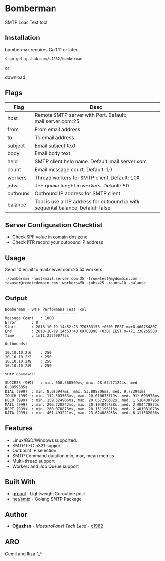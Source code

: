 # Bomberman
SMTP Load Test tool 

## Installation

bomberman requires Go 1.11 or later.

```
$ go get github.com/c1982/bomberman
```

or

download

## Flags

| Flag        | Desc           | 
| ------------- |-------------| 
| host | Remote SMTP server with Port. Default: mail.server.com:25 | 
| from | From email address | 
| to | To email address| 
| subject | Email subject text | 
| body | Email body text | 
| helo | SMTP client helo name. Default: mail.server.com | 
| count | Email message count. Default: 10|
| workers | Thread workers for SMTP client. Default: 100 |
| jobs | Job queue lenght in workers. Default: 50 |
| outbound | Outbound IP address for SMTP client |
| balance | Tool is use all IP address for outbound ip with sequental balance. Defalut: false |


## Server Configuration Checklist

* Check SPF value in domain dns zone
* Check PTR record your outbound IP address

## Usage

Send 10 email to mail.server.com:25 50 workers

```
./bomberman -host=mail.server.com:25 -from=test@mydomain.com -to=user@remotedomain.com -workers=50 -jobs=25 -count=10 -balance
```

## Output

```
Bomberman - SMTP Performans Test Tool
---------------------------------
Message Count	: 1000
Error		: 0
Start		: 2018-10-09 14:52:28.770383156 +0300 EEST m=+0.000754807
End		    : 2018-10-09 14:53:40.00788398 +0300 EEST m=+71.238255580
Time		: 1m11.237500773s

Outbounds:

10.10.10.216	: 250
10.10.10.222	: 250
10.10.10.238	: 250
10.10.10.239	: 250

SMTP Commands:

SUCCESS (999)	: min. 508.368509ms, max. 28.674771244s, med. 6.8859535s
DIAL (999)	: min. 8.095947ms, max. 53.888706ms, med. 9.773941ms
TOUCH (999)	: min. 112.503563ms, max. 20.010673679s, med. 912.603978ms
HELO (999)	: min. 159.324966ms, max. 20.057296582s, med. 1.516430795s
MAIL (999)	: min. 206.220242ms, max. 20.104045938s, med. 2.004478873s
RCPT (999)	: min. 260.078873ms, max. 20.151196116s, med. 2.401031078s
DATA (999)	: min. 461.493221ms, max. 23.624083138s, med. 6.311582036s
```

## Features

* Linux/BSD/Windows supported.
* SMTP RFC 5321 support
* Outbount IP selection
* SMTP Command duration min, max, mean metrics
* Multi-thread support
* Workers and Job Queue support

## Built With

* [grpool](https://github.com/ivpusic/grpool) - Lightweight Goroutine pool
* [net/smtp](https://golang.org/pkg/net/smtp/) - Golang SMTP Package

## Author

* **Oğuzhan** - *MaestroPanel Tech Lead* - [c1982](https://github.com/c1982)

## ARO

Cemil and Rıza ^_^